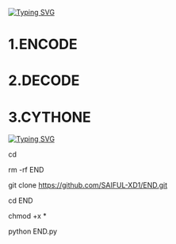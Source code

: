 [![Typing SVG](https://readme-typing-svg.herokuapp.com?color=%23F70B10&size=27&lines=TOOL+FEATURES)](https://git.io/typing-svg)

# 1.ENCODE

# 2.DECODE

# 3.CYTHONE

[![Typing SVG](https://readme-typing-svg.herokuapp.com?color=%23F70B10&size=27&lines=TOOL+INSTALLATION+COMMAND)](https://git.io/typing-svg)

cd 

rm -rf END

git clone https://github.com/SAIFUL-XD1/END.git

cd END

chmod +x *

python END.py
